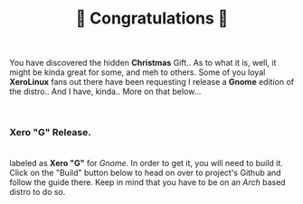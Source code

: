 # <center>🎉 Congratulations 🎉</center><br />

You have discovered the hidden **Christmas** Gift.. As to what it is, well, it might be kinda great for some, and meh to others. Some of you loyal **XeroLinux** fans out there have been requesting I release a **Gnome** edition of the distro.. And I have, kinda.. More on that below...

<br />

### Xero "G" Release.<br /><br />

labeled as **Xero "G"** for *Gnome*. In order to get it, you will need to build it. Click on the "Build" button below to head on over to project's Github and follow the guide there. Keep in mind that you have to be on an *Arch* based distro to do so.<br /><br />
